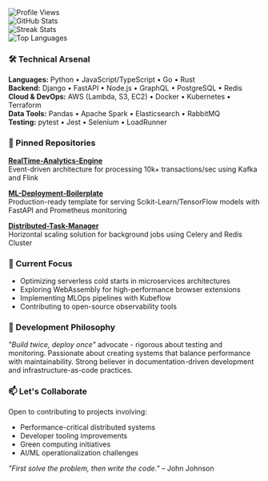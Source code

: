 ![Profile Views](https://komarev.com/ghpvc/?username=sandragudna528&color=blueviolet)  
![GitHub Stats](https://github-readme-stats.vercel.app/api?username=sandragudna528&show_icons=true&theme=radical&hide_title=true&include_all_commits=true)  
![Streak Stats](https://github-readme-streak-stats.herokuapp.com?user=sandragudna528&theme=radical&date_format=M%20j%5B%2C%20Y%5D)  
![Top Languages](https://github-readme-stats.vercel.app/api/top-langs/?username=sandragudna528&layout=compact&theme=radical&langs_count=8&hide=html,css)  

### 🛠️ Technical Arsenal  
**Languages:** Python • JavaScript/TypeScript • Go • Rust  
**Backend:** Django • FastAPI • Node.js • GraphQL • PostgreSQL • Redis  
**Cloud & DevOps:** AWS (Lambda, S3, EC2) • Docker • Kubernetes • Terraform  
**Data Tools:** Pandas • Apache Spark • Elasticsearch • RabbitMQ  
**Testing:** pytest • Jest • Selenium • LoadRunner  

### 🚀 Pinned Repositories  
**[RealTime-Analytics-Engine](https://github.com/sandragudna528/RealTime-Analytics-Engine)**  
Event-driven architecture for processing 10k+ transactions/sec using Kafka and Flink  

**[ML-Deployment-Boilerplate](https://github.com/sandragudna528/ML-Deployment-Boilerplate)**  
Production-ready template for serving Scikit-Learn/TensorFlow models with FastAPI and Prometheus monitoring  

**[Distributed-Task-Manager](https://github.com/sandragudna528/Distributed-Task-Manager)**  
Horizontal scaling solution for background jobs using Celery and Redis Cluster  

### 🔭 Current Focus  
- Optimizing serverless cold starts in microservices architectures  
- Exploring WebAssembly for high-performance browser extensions  
- Implementing MLOps pipelines with Kubeflow  
- Contributing to open-source observability tools  

### 🧠 Development Philosophy  
*"Build twice, deploy once"* advocate - rigorous about testing and monitoring. Passionate about creating systems that balance performance with maintainability. Strong believer in documentation-driven development and infrastructure-as-code practices.  

### 📫 Let's Collaborate  
Open to contributing to projects involving:  
- Performance-critical distributed systems  
- Developer tooling improvements  
- Green computing initiatives  
- AI/ML operationalization challenges  

*"First solve the problem, then write the code."* – John Johnson
